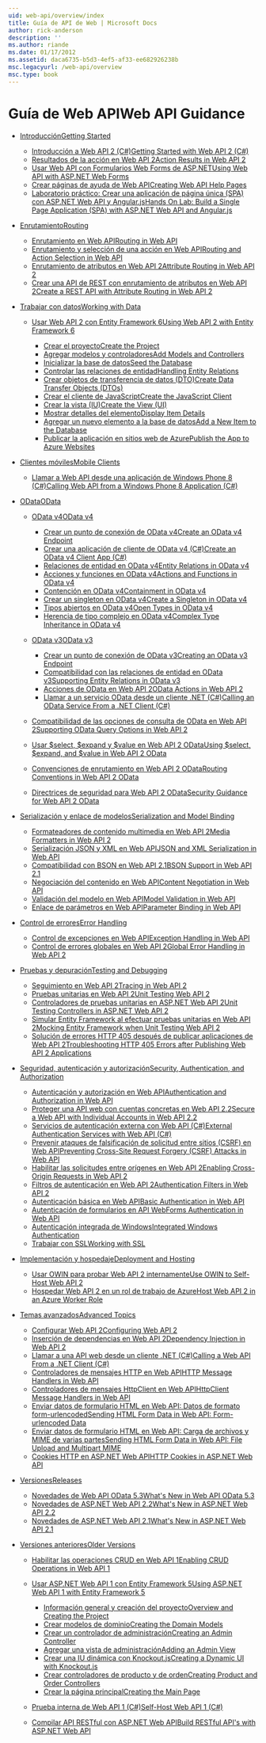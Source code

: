 ```yaml
---
uid: web-api/overview/index
title: Guía de API de Web | Microsoft Docs
author: rick-anderson
description: ''
ms.author: riande
ms.date: 01/17/2012
ms.assetid: daca6735-b5d3-4ef5-af33-ee682926238b
msc.legacyurl: /web-api/overview
msc.type: book
---
```

<a name="web-api-guidance"></a><span data-ttu-id="f49a8-102">Guía de Web API</span><span class="sxs-lookup"><span data-stu-id="f49a8-102">Web API Guidance</span></span>
====================
- [<span data-ttu-id="f49a8-103">Introducción</span><span class="sxs-lookup"><span data-stu-id="f49a8-103">Getting Started</span></span>](getting-started-with-aspnet-web-api/index.md)

    - [<span data-ttu-id="f49a8-104">Introducción a Web API 2 (C#)</span><span class="sxs-lookup"><span data-stu-id="f49a8-104">Getting Started with Web API 2 (C#)</span></span>](getting-started-with-aspnet-web-api/tutorial-your-first-web-api.md)
    - [<span data-ttu-id="f49a8-105">Resultados de la acción en Web API 2</span><span class="sxs-lookup"><span data-stu-id="f49a8-105">Action Results in Web API 2</span></span>](getting-started-with-aspnet-web-api/action-results.md)
    - [<span data-ttu-id="f49a8-106">Usar Web API con Formularios Web Forms de ASP.NET</span><span class="sxs-lookup"><span data-stu-id="f49a8-106">Using Web API with ASP.NET Web Forms</span></span>](getting-started-with-aspnet-web-api/using-web-api-with-aspnet-web-forms.md)
    - [<span data-ttu-id="f49a8-107">Crear páginas de ayuda de Web API</span><span class="sxs-lookup"><span data-stu-id="f49a8-107">Creating Web API Help Pages</span></span>](getting-started-with-aspnet-web-api/creating-api-help-pages.md)
    - [<span data-ttu-id="f49a8-108">Laboratorio práctico: Crear una aplicación de página única (SPA) con ASP.NET Web API y Angular.js</span><span class="sxs-lookup"><span data-stu-id="f49a8-108">Hands On Lab: Build a Single Page Application (SPA) with ASP.NET Web API and Angular.js</span></span>](getting-started-with-aspnet-web-api/build-a-single-page-application-spa-with-aspnet-web-api-and-angularjs.md)
- [<span data-ttu-id="f49a8-109">Enrutamiento</span><span class="sxs-lookup"><span data-stu-id="f49a8-109">Routing</span></span>](web-api-routing-and-actions/index.md)

    - [<span data-ttu-id="f49a8-110">Enrutamiento en Web API</span><span class="sxs-lookup"><span data-stu-id="f49a8-110">Routing in Web API</span></span>](web-api-routing-and-actions/routing-in-aspnet-web-api.md)
    - [<span data-ttu-id="f49a8-111">Enrutamiento y selección de una acción en Web API</span><span class="sxs-lookup"><span data-stu-id="f49a8-111">Routing and Action Selection in Web API</span></span>](web-api-routing-and-actions/routing-and-action-selection.md)
    - [<span data-ttu-id="f49a8-112">Enrutamiento de atributos en Web API 2</span><span class="sxs-lookup"><span data-stu-id="f49a8-112">Attribute Routing in Web API 2</span></span>](web-api-routing-and-actions/attribute-routing-in-web-api-2.md)
    - [<span data-ttu-id="f49a8-113">Crear una API de REST con enrutamiento de atributos en Web API 2</span><span class="sxs-lookup"><span data-stu-id="f49a8-113">Create a REST API with Attribute Routing in Web API 2</span></span>](web-api-routing-and-actions/create-a-rest-api-with-attribute-routing.md)
- [<span data-ttu-id="f49a8-114">Trabajar con datos</span><span class="sxs-lookup"><span data-stu-id="f49a8-114">Working with Data</span></span>](data/index.md)

    - [<span data-ttu-id="f49a8-115">Usar Web API 2 con Entity Framework 6</span><span class="sxs-lookup"><span data-stu-id="f49a8-115">Using Web API 2 with Entity Framework 6</span></span>](data/using-web-api-with-entity-framework/index.md)

        - [<span data-ttu-id="f49a8-116">Crear el proyecto</span><span class="sxs-lookup"><span data-stu-id="f49a8-116">Create the Project</span></span>](data/using-web-api-with-entity-framework/part-1.md)
        - [<span data-ttu-id="f49a8-117">Agregar modelos y controladores</span><span class="sxs-lookup"><span data-stu-id="f49a8-117">Add Models and Controllers</span></span>](data/using-web-api-with-entity-framework/part-2.md)
        - [<span data-ttu-id="f49a8-118">Inicializar la base de datos</span><span class="sxs-lookup"><span data-stu-id="f49a8-118">Seed the Database</span></span>](data/using-web-api-with-entity-framework/part-3.md)
        - [<span data-ttu-id="f49a8-119">Controlar las relaciones de entidad</span><span class="sxs-lookup"><span data-stu-id="f49a8-119">Handling Entity Relations</span></span>](data/using-web-api-with-entity-framework/part-4.md)
        - [<span data-ttu-id="f49a8-120">Crear objetos de transferencia de datos (DTO)</span><span class="sxs-lookup"><span data-stu-id="f49a8-120">Create Data Transfer Objects (DTOs)</span></span>](data/using-web-api-with-entity-framework/part-5.md)
        - [<span data-ttu-id="f49a8-121">Crear el cliente de JavaScript</span><span class="sxs-lookup"><span data-stu-id="f49a8-121">Create the JavaScript Client</span></span>](data/using-web-api-with-entity-framework/part-6.md)
        - [<span data-ttu-id="f49a8-122">Crear la vista (IU)</span><span class="sxs-lookup"><span data-stu-id="f49a8-122">Create the View (UI)</span></span>](data/using-web-api-with-entity-framework/part-7.md)
        - [<span data-ttu-id="f49a8-123">Mostrar detalles del elemento</span><span class="sxs-lookup"><span data-stu-id="f49a8-123">Display Item Details</span></span>](data/using-web-api-with-entity-framework/part-8.md)
        - [<span data-ttu-id="f49a8-124">Agregar un nuevo elemento a la base de datos</span><span class="sxs-lookup"><span data-stu-id="f49a8-124">Add a New Item to the Database</span></span>](data/using-web-api-with-entity-framework/part-9.md)
        - [<span data-ttu-id="f49a8-125">Publicar la aplicación en sitios web de Azure</span><span class="sxs-lookup"><span data-stu-id="f49a8-125">Publish the App to Azure Websites</span></span>](data/using-web-api-with-entity-framework/part-10.md)
- [<span data-ttu-id="f49a8-126">Clientes móviles</span><span class="sxs-lookup"><span data-stu-id="f49a8-126">Mobile Clients</span></span>](mobile-clients/index.md)

    - [<span data-ttu-id="f49a8-127">Llamar a Web API desde una aplicación de Windows Phone 8 (C#)</span><span class="sxs-lookup"><span data-stu-id="f49a8-127">Calling Web API from a Windows Phone 8 Application (C#)</span></span>](mobile-clients/calling-web-api-from-a-windows-phone-8-application.md)
- [<span data-ttu-id="f49a8-128">OData</span><span class="sxs-lookup"><span data-stu-id="f49a8-128">OData</span></span>](odata-support-in-aspnet-web-api/index.md)

    - [<span data-ttu-id="f49a8-129">OData v4</span><span class="sxs-lookup"><span data-stu-id="f49a8-129">OData v4</span></span>](odata-support-in-aspnet-web-api/odata-v4/index.md)

        - [<span data-ttu-id="f49a8-130">Crear un punto de conexión de OData v4</span><span class="sxs-lookup"><span data-stu-id="f49a8-130">Create an OData v4 Endpoint</span></span>](odata-support-in-aspnet-web-api/odata-v4/create-an-odata-v4-endpoint.md)
        - [<span data-ttu-id="f49a8-131">Crear una aplicación de cliente de OData v4 (C#)</span><span class="sxs-lookup"><span data-stu-id="f49a8-131">Create an OData v4 Client App (C#)</span></span>](odata-support-in-aspnet-web-api/odata-v4/create-an-odata-v4-client-app.md)
        - [<span data-ttu-id="f49a8-132">Relaciones de entidad en OData v4</span><span class="sxs-lookup"><span data-stu-id="f49a8-132">Entity Relations in OData v4</span></span>](odata-support-in-aspnet-web-api/odata-v4/entity-relations-in-odata-v4.md)
        - [<span data-ttu-id="f49a8-133">Acciones y funciones en OData v4</span><span class="sxs-lookup"><span data-stu-id="f49a8-133">Actions and Functions in OData v4</span></span>](odata-support-in-aspnet-web-api/odata-v4/odata-actions-and-functions.md)
        - [<span data-ttu-id="f49a8-134">Contención en OData v4</span><span class="sxs-lookup"><span data-stu-id="f49a8-134">Containment in OData v4</span></span>](odata-support-in-aspnet-web-api/odata-v4/odata-containment-in-web-api-22.md)
        - [<span data-ttu-id="f49a8-135">Crear un singleton en OData v4</span><span class="sxs-lookup"><span data-stu-id="f49a8-135">Create a Singleton in OData v4</span></span>](odata-support-in-aspnet-web-api/odata-v4/using-a-singleton-in-an-odata-endpoint-in-web-api-22.md)
        - [<span data-ttu-id="f49a8-136">Tipos abiertos en OData v4</span><span class="sxs-lookup"><span data-stu-id="f49a8-136">Open Types in OData v4</span></span>](odata-support-in-aspnet-web-api/odata-v4/use-open-types-in-odata-v4.md)
        - [<span data-ttu-id="f49a8-137">Herencia de tipo complejo en OData v4</span><span class="sxs-lookup"><span data-stu-id="f49a8-137">Complex Type Inheritance in OData v4</span></span>](odata-support-in-aspnet-web-api/odata-v4/complex-type-inheritance-in-odata-v4.md)
    - [<span data-ttu-id="f49a8-138">OData v3</span><span class="sxs-lookup"><span data-stu-id="f49a8-138">OData v3</span></span>](odata-support-in-aspnet-web-api/odata-v3/index.md)

        - [<span data-ttu-id="f49a8-139">Crear un punto de conexión de OData v3</span><span class="sxs-lookup"><span data-stu-id="f49a8-139">Creating an OData v3 Endpoint</span></span>](odata-support-in-aspnet-web-api/odata-v3/creating-an-odata-endpoint.md)
        - [<span data-ttu-id="f49a8-140">Compatibilidad con las relaciones de entidad en OData v3</span><span class="sxs-lookup"><span data-stu-id="f49a8-140">Supporting Entity Relations in OData v3</span></span>](odata-support-in-aspnet-web-api/odata-v3/working-with-entity-relations.md)
        - [<span data-ttu-id="f49a8-141">Acciones de OData en Web API 2</span><span class="sxs-lookup"><span data-stu-id="f49a8-141">OData Actions in Web API 2</span></span>](odata-support-in-aspnet-web-api/odata-v3/odata-actions.md)
        - [<span data-ttu-id="f49a8-142">Llamar a un servicio OData desde un cliente .NET (C#)</span><span class="sxs-lookup"><span data-stu-id="f49a8-142">Calling an OData Service From a .NET Client (C#)</span></span>](odata-support-in-aspnet-web-api/odata-v3/calling-an-odata-service-from-a-net-client.md)
    - [<span data-ttu-id="f49a8-143">Compatibilidad de las opciones de consulta de OData en Web API 2</span><span class="sxs-lookup"><span data-stu-id="f49a8-143">Supporting OData Query Options in Web API 2</span></span>](odata-support-in-aspnet-web-api/supporting-odata-query-options.md)
    - [<span data-ttu-id="f49a8-144">Usar $select, $expand y $value en Web API 2 OData</span><span class="sxs-lookup"><span data-stu-id="f49a8-144">Using $select, $expand, and $value in Web API 2 OData</span></span>](odata-support-in-aspnet-web-api/using-select-expand-and-value.md)
    - [<span data-ttu-id="f49a8-145">Convenciones de enrutamiento en Web API 2 OData</span><span class="sxs-lookup"><span data-stu-id="f49a8-145">Routing Conventions in Web API 2 OData</span></span>](odata-support-in-aspnet-web-api/odata-routing-conventions.md)
    - [<span data-ttu-id="f49a8-146">Directrices de seguridad para Web API 2 OData</span><span class="sxs-lookup"><span data-stu-id="f49a8-146">Security Guidance for Web API 2 OData</span></span>](odata-support-in-aspnet-web-api/odata-security-guidance.md)
- [<span data-ttu-id="f49a8-147">Serialización y enlace de modelos</span><span class="sxs-lookup"><span data-stu-id="f49a8-147">Serialization and Model Binding</span></span>](formats-and-model-binding/index.md)

    - [<span data-ttu-id="f49a8-148">Formateadores de contenido multimedia en Web API 2</span><span class="sxs-lookup"><span data-stu-id="f49a8-148">Media Formatters in Web API 2</span></span>](formats-and-model-binding/media-formatters.md)
    - [<span data-ttu-id="f49a8-149">Serialización JSON y XML en Web API</span><span class="sxs-lookup"><span data-stu-id="f49a8-149">JSON and XML Serialization in Web API</span></span>](formats-and-model-binding/json-and-xml-serialization.md)
    - [<span data-ttu-id="f49a8-150">Compatibilidad con BSON en Web API 2.1</span><span class="sxs-lookup"><span data-stu-id="f49a8-150">BSON Support in Web API 2.1</span></span>](formats-and-model-binding/bson-support-in-web-api-21.md)
    - [<span data-ttu-id="f49a8-151">Negociación del contenido en Web API</span><span class="sxs-lookup"><span data-stu-id="f49a8-151">Content Negotiation in Web API</span></span>](formats-and-model-binding/content-negotiation.md)
    - [<span data-ttu-id="f49a8-152">Validación del modelo en Web API</span><span class="sxs-lookup"><span data-stu-id="f49a8-152">Model Validation in Web API</span></span>](formats-and-model-binding/model-validation-in-aspnet-web-api.md)
    - [<span data-ttu-id="f49a8-153">Enlace de parámetros en Web API</span><span class="sxs-lookup"><span data-stu-id="f49a8-153">Parameter Binding in Web API</span></span>](formats-and-model-binding/parameter-binding-in-aspnet-web-api.md)
- [<span data-ttu-id="f49a8-154">Control de errores</span><span class="sxs-lookup"><span data-stu-id="f49a8-154">Error Handling</span></span>](error-handling/index.md)

    - [<span data-ttu-id="f49a8-155">Control de excepciones en Web API</span><span class="sxs-lookup"><span data-stu-id="f49a8-155">Exception Handling in Web API</span></span>](error-handling/exception-handling.md)
    - [<span data-ttu-id="f49a8-156">Control de errores globales en Web API 2</span><span class="sxs-lookup"><span data-stu-id="f49a8-156">Global Error Handling in Web API 2</span></span>](error-handling/web-api-global-error-handling.md)
- [<span data-ttu-id="f49a8-157">Pruebas y depuración</span><span class="sxs-lookup"><span data-stu-id="f49a8-157">Testing and Debugging</span></span>](testing-and-debugging/index.md)

    - [<span data-ttu-id="f49a8-158">Seguimiento en Web API 2</span><span class="sxs-lookup"><span data-stu-id="f49a8-158">Tracing in Web API 2</span></span>](testing-and-debugging/tracing-in-aspnet-web-api.md)
    - [<span data-ttu-id="f49a8-159">Pruebas unitarias en Web API 2</span><span class="sxs-lookup"><span data-stu-id="f49a8-159">Unit Testing Web API 2</span></span>](testing-and-debugging/unit-testing-with-aspnet-web-api.md)
    - [<span data-ttu-id="f49a8-160">Controladores de pruebas unitarias en ASP.NET Web API 2</span><span class="sxs-lookup"><span data-stu-id="f49a8-160">Unit Testing Controllers in ASP.NET Web API 2</span></span>](testing-and-debugging/unit-testing-controllers-in-web-api.md)
    - [<span data-ttu-id="f49a8-161">Simular Entity Framework al efectuar pruebas unitarias en Web API 2</span><span class="sxs-lookup"><span data-stu-id="f49a8-161">Mocking Entity Framework when Unit Testing Web API 2</span></span>](testing-and-debugging/mocking-entity-framework-when-unit-testing-aspnet-web-api-2.md)
    - [<span data-ttu-id="f49a8-162">Solución de errores HTTP 405 después de publicar aplicaciones de Web API 2</span><span class="sxs-lookup"><span data-stu-id="f49a8-162">Troubleshooting HTTP 405 Errors after Publishing Web API 2 Applications</span></span>](testing-and-debugging/troubleshooting-http-405-errors-after-publishing-web-api-applications.md)
- [<span data-ttu-id="f49a8-163">Seguridad, autenticación y autorización</span><span class="sxs-lookup"><span data-stu-id="f49a8-163">Security, Authentication, and Authorization</span></span>](security/index.md)

    - [<span data-ttu-id="f49a8-164">Autenticación y autorización en Web API</span><span class="sxs-lookup"><span data-stu-id="f49a8-164">Authentication and Authorization in Web API</span></span>](security/authentication-and-authorization-in-aspnet-web-api.md)
    - [<span data-ttu-id="f49a8-165">Proteger una API web con cuentas concretas en Web API 2.2</span><span class="sxs-lookup"><span data-stu-id="f49a8-165">Secure a Web API with Individual Accounts in Web API 2.2</span></span>](security/individual-accounts-in-web-api.md)
    - [<span data-ttu-id="f49a8-166">Servicios de autenticación externa con Web API (C#)</span><span class="sxs-lookup"><span data-stu-id="f49a8-166">External Authentication Services with Web API (C#)</span></span>](security/external-authentication-services.md)
    - [<span data-ttu-id="f49a8-167">Prevenir ataques de falsificación de solicitud entre sitios (CSRF) en Web API</span><span class="sxs-lookup"><span data-stu-id="f49a8-167">Preventing Cross-Site Request Forgery (CSRF) Attacks in Web API</span></span>](security/preventing-cross-site-request-forgery-csrf-attacks.md)
    - [<span data-ttu-id="f49a8-168">Habilitar las solicitudes entre orígenes en Web API 2</span><span class="sxs-lookup"><span data-stu-id="f49a8-168">Enabling Cross-Origin Requests in Web API 2</span></span>](security/enabling-cross-origin-requests-in-web-api.md)
    - [<span data-ttu-id="f49a8-169">Filtros de autenticación en Web API 2</span><span class="sxs-lookup"><span data-stu-id="f49a8-169">Authentication Filters in Web API 2</span></span>](security/authentication-filters.md)
    - [<span data-ttu-id="f49a8-170">Autenticación básica en Web API</span><span class="sxs-lookup"><span data-stu-id="f49a8-170">Basic Authentication in Web API</span></span>](security/basic-authentication.md)
    - [<span data-ttu-id="f49a8-171">Autenticación de formularios en API Web</span><span class="sxs-lookup"><span data-stu-id="f49a8-171">Forms Authentication in Web API</span></span>](security/forms-authentication.md)
    - [<span data-ttu-id="f49a8-172">Autenticación integrada de Windows</span><span class="sxs-lookup"><span data-stu-id="f49a8-172">Integrated Windows Authentication</span></span>](security/integrated-windows-authentication.md)
    - [<span data-ttu-id="f49a8-173">Trabajar con SSL</span><span class="sxs-lookup"><span data-stu-id="f49a8-173">Working with SSL</span></span>](security/working-with-ssl-in-web-api.md)
- [<span data-ttu-id="f49a8-174">Implementación y hospedaje</span><span class="sxs-lookup"><span data-stu-id="f49a8-174">Deployment and Hosting</span></span>](hosting-aspnet-web-api/index.md)

    - [<span data-ttu-id="f49a8-175">Usar OWIN para probar Web API 2 internamente</span><span class="sxs-lookup"><span data-stu-id="f49a8-175">Use OWIN to Self-Host Web API 2</span></span>](hosting-aspnet-web-api/use-owin-to-self-host-web-api.md)
    - [<span data-ttu-id="f49a8-176">Hospedar Web API 2 en un rol de trabajo de Azure</span><span class="sxs-lookup"><span data-stu-id="f49a8-176">Host Web API 2 in an Azure Worker Role</span></span>](hosting-aspnet-web-api/host-aspnet-web-api-in-an-azure-worker-role.md)
- [<span data-ttu-id="f49a8-177">Temas avanzados</span><span class="sxs-lookup"><span data-stu-id="f49a8-177">Advanced Topics</span></span>](advanced/index.md)

    - [<span data-ttu-id="f49a8-178">Configurar Web API 2</span><span class="sxs-lookup"><span data-stu-id="f49a8-178">Configuring Web API 2</span></span>](advanced/configuring-aspnet-web-api.md)
    - [<span data-ttu-id="f49a8-179">Inserción de dependencias en Web API 2</span><span class="sxs-lookup"><span data-stu-id="f49a8-179">Dependency Injection in Web API 2</span></span>](advanced/dependency-injection.md)
    - [<span data-ttu-id="f49a8-180">Llamar a una API web desde un cliente .NET (C#)</span><span class="sxs-lookup"><span data-stu-id="f49a8-180">Calling a Web API From a .NET Client (C#)</span></span>](advanced/calling-a-web-api-from-a-net-client.md)
    - [<span data-ttu-id="f49a8-181">Controladores de mensajes HTTP en Web API</span><span class="sxs-lookup"><span data-stu-id="f49a8-181">HTTP Message Handlers in Web API</span></span>](advanced/http-message-handlers.md)
    - [<span data-ttu-id="f49a8-182">Controladores de mensajes HttpClient en Web API</span><span class="sxs-lookup"><span data-stu-id="f49a8-182">HttpClient Message Handlers in Web API</span></span>](advanced/httpclient-message-handlers.md)
    - [<span data-ttu-id="f49a8-183">Enviar datos de formulario HTML en Web API: Datos de formato form-urlencoded</span><span class="sxs-lookup"><span data-stu-id="f49a8-183">Sending HTML Form Data in Web API: Form-urlencoded Data</span></span>](advanced/sending-html-form-data-part-1.md)
    - [<span data-ttu-id="f49a8-184">Enviar datos de formulario HTML en Web API: Carga de archivos y MIME de varias partes</span><span class="sxs-lookup"><span data-stu-id="f49a8-184">Sending HTML Form Data in Web API: File Upload and Multipart MIME</span></span>](advanced/sending-html-form-data-part-2.md)
    - [<span data-ttu-id="f49a8-185">Cookies HTTP en ASP.NET Web API</span><span class="sxs-lookup"><span data-stu-id="f49a8-185">HTTP Cookies in ASP.NET Web API</span></span>](advanced/http-cookies.md)
- [<span data-ttu-id="f49a8-186">Versiones</span><span class="sxs-lookup"><span data-stu-id="f49a8-186">Releases</span></span>](releases/index.md)

    - [<span data-ttu-id="f49a8-187">Novedades de Web API OData 5.3</span><span class="sxs-lookup"><span data-stu-id="f49a8-187">What's New in Web API OData 5.3</span></span>](releases/whats-new-in-aspnet-web-api-odata-53.md)
    - [<span data-ttu-id="f49a8-188">Novedades de ASP.NET Web API 2.2</span><span class="sxs-lookup"><span data-stu-id="f49a8-188">What's New in ASP.NET Web API 2.2</span></span>](releases/whats-new-in-aspnet-web-api-22.md)
    - [<span data-ttu-id="f49a8-189">Novedades de ASP.NET Web API 2.1</span><span class="sxs-lookup"><span data-stu-id="f49a8-189">What's New in ASP.NET Web API 2.1</span></span>](releases/whats-new-in-aspnet-web-api-21.md)
- [<span data-ttu-id="f49a8-190">Versiones anteriores</span><span class="sxs-lookup"><span data-stu-id="f49a8-190">Older Versions</span></span>](older-versions/index.md)

    - [<span data-ttu-id="f49a8-191">Habilitar las operaciones CRUD en Web API 1</span><span class="sxs-lookup"><span data-stu-id="f49a8-191">Enabling CRUD Operations in Web API 1</span></span>](older-versions/creating-a-web-api-that-supports-crud-operations.md)
    - [<span data-ttu-id="f49a8-192">Usar ASP.NET Web API 1 con Entity Framework 5</span><span class="sxs-lookup"><span data-stu-id="f49a8-192">Using ASP.NET Web API 1 with Entity Framework 5</span></span>](older-versions/using-web-api-1-with-entity-framework-5/index.md)

        - [<span data-ttu-id="f49a8-193">Información general y creación del proyecto</span><span class="sxs-lookup"><span data-stu-id="f49a8-193">Overview and Creating the Project</span></span>](older-versions/using-web-api-1-with-entity-framework-5/using-web-api-with-entity-framework-part-1.md)
        - [<span data-ttu-id="f49a8-194">Crear modelos de dominio</span><span class="sxs-lookup"><span data-stu-id="f49a8-194">Creating the Domain Models</span></span>](older-versions/using-web-api-1-with-entity-framework-5/using-web-api-with-entity-framework-part-2.md)
        - [<span data-ttu-id="f49a8-195">Crear un controlador de administración</span><span class="sxs-lookup"><span data-stu-id="f49a8-195">Creating an Admin Controller</span></span>](older-versions/using-web-api-1-with-entity-framework-5/using-web-api-with-entity-framework-part-3.md)
        - [<span data-ttu-id="f49a8-196">Agregar una vista de administración</span><span class="sxs-lookup"><span data-stu-id="f49a8-196">Adding an Admin View</span></span>](older-versions/using-web-api-1-with-entity-framework-5/using-web-api-with-entity-framework-part-4.md)
        - [<span data-ttu-id="f49a8-197">Crear una IU dinámica con Knockout.js</span><span class="sxs-lookup"><span data-stu-id="f49a8-197">Creating a Dynamic UI with Knockout.js</span></span>](older-versions/using-web-api-1-with-entity-framework-5/using-web-api-with-entity-framework-part-5.md)
        - [<span data-ttu-id="f49a8-198">Crear controladores de producto y de orden</span><span class="sxs-lookup"><span data-stu-id="f49a8-198">Creating Product and Order Controllers</span></span>](older-versions/using-web-api-1-with-entity-framework-5/using-web-api-with-entity-framework-part-6.md)
        - [<span data-ttu-id="f49a8-199">Crear la página principal</span><span class="sxs-lookup"><span data-stu-id="f49a8-199">Creating the Main Page</span></span>](older-versions/using-web-api-1-with-entity-framework-5/using-web-api-with-entity-framework-part-7.md)
    - [<span data-ttu-id="f49a8-200">Prueba interna de Web API 1 (C#)</span><span class="sxs-lookup"><span data-stu-id="f49a8-200">Self-Host Web API 1 (C#)</span></span>](older-versions/self-host-a-web-api.md)
    - [<span data-ttu-id="f49a8-201">Compilar API RESTful con ASP.NET Web API</span><span class="sxs-lookup"><span data-stu-id="f49a8-201">Build RESTful API's with ASP.NET Web API</span></span>](older-versions/build-restful-apis-with-aspnet-web-api.md)
